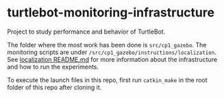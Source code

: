 # turtlebot-monitoring-infrastructure

Project to study performance and behavior of TurtleBot.

The folder where the most work has been done is ```src/cp1_gazebo```.  The monitoring scripts 
are under ```/src/cp1_gazebo/instructions/localization```. See 
[localization README.md](/src/cp1_gazebo/instructions/localization/) for more information 
about the infrastructure and how to run the experiments.

To execute the launch files in this repo, first run ```catkin_make``` in the root folder of this repo
after cloning it.